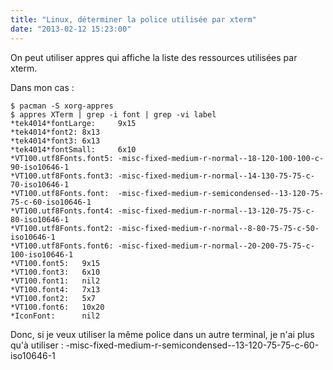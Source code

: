 ```yaml
---
title: "Linux, déterminer la police utilisée par xterm"
date: "2013-02-12 15:23:00"
---
```

On peut utiliser appres qui affiche la liste des ressources utilisées par xterm.

Dans mon cas :


```
$ pacman -S xorg-appres
$ appres XTerm | grep -i font | grep -vi label
*tek4014*fontLarge:     9x15
*tek4014*font2: 8x13
*tek4014*font3: 6x13
*tek4014*fontSmall:     6x10
*VT100.utf8Fonts.font5: -misc-fixed-medium-r-normal--18-120-100-100-c-90-iso10646-1
*VT100.utf8Fonts.font3: -misc-fixed-medium-r-normal--14-130-75-75-c-70-iso10646-1
*VT100.utf8Fonts.font:  -misc-fixed-medium-r-semicondensed--13-120-75-75-c-60-iso10646-1
*VT100.utf8Fonts.font4: -misc-fixed-medium-r-normal--13-120-75-75-c-80-iso10646-1
*VT100.utf8Fonts.font2: -misc-fixed-medium-r-normal--8-80-75-75-c-50-iso10646-1
*VT100.utf8Fonts.font6: -misc-fixed-medium-r-normal--20-200-75-75-c-100-iso10646-1
*VT100.font5:   9x15
*VT100.font3:   6x10
*VT100.font1:   nil2
*VT100.font4:   7x13
*VT100.font2:   5x7
*VT100.font6:   10x20
*IconFont:      nil2
```


Donc, si je veux utiliser la même police dans un autre terminal, je n'ai plus qu'à utiliser : -misc-fixed-medium-r-semicondensed--13-120-75-75-c-60-iso10646-1

<div style="height: 0; overflow: hidden;">appres pacman xterm</div>

